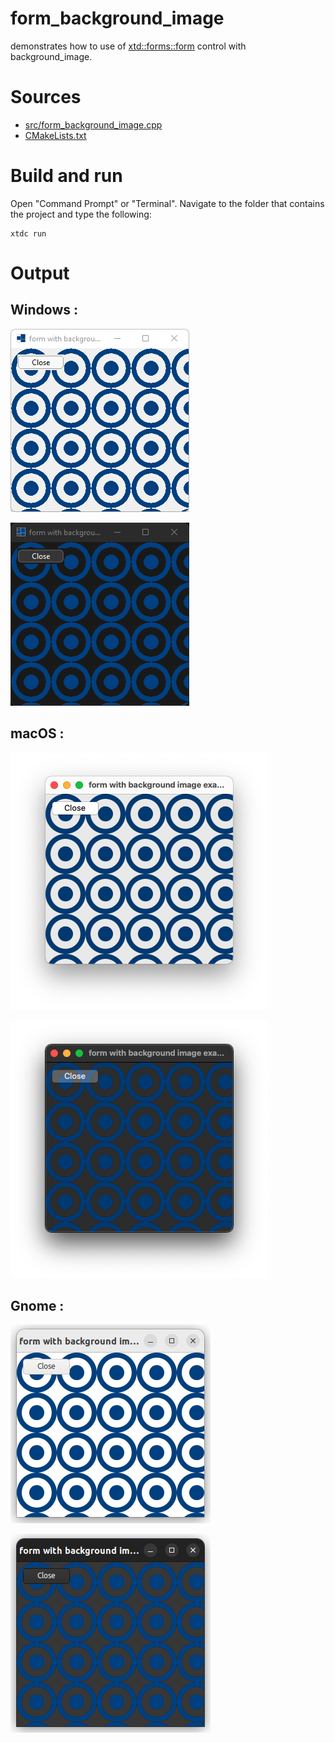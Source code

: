 # form_background_image

demonstrates how to use of [xtd::forms::form](https://codedocs.xyz/gammasoft71/xtd/classxtd_1_1forms_1_1form.html) control with background_image.

# Sources

* [src/form_background_image.cpp](src/form_background_image.cpp)
* [CMakeLists.txt](CMakeLists.txt)

# Build and run

Open "Command Prompt" or "Terminal". Navigate to the folder that contains the project and type the following:

```shell
xtdc run
```

# Output

## Windows :

![Screenshot](../../../../docs/pictures/examples/form_background_image_w.png)

![Screenshot](../../../../docs/pictures/examples/form_background_image_wd.png)

## macOS :

![Screenshot](../../../../docs/pictures/examples/form_background_image_m.png)

![Screenshot](../../../../docs/pictures/examples/form_background_image_md.png)

## Gnome :

![Screenshot](../../../../docs/pictures/examples/form_background_image_g.png)

![Screenshot](../../../../docs/pictures/examples/form_background_image_gd.png)
